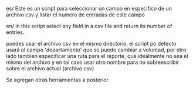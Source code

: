 es/
Este es un script para seleccionar un campo en especifico de un archivo csv y listar el numero 
de entradas de este campo


en/ in this script select any field in a csv file and return its number of entries.


puedes usar el archivo csv en el mismo directorio, el script po defecto usará el campo 'departamento' 
que se puede cambiar a voluntad,  por otro lado tambien especificar una ruta para el reporte, 
que idealmente no sea el mismo del archivo y en tal caso usar otro nombre para no sobreescribir
sobre el archivo actual (archivo csv)

Se agregan otras herramientas a posterior
